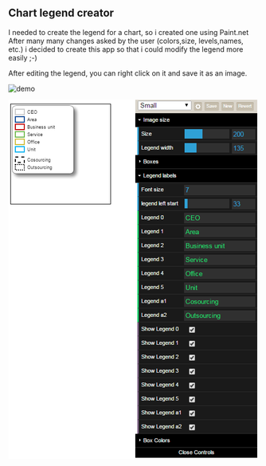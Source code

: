 ## Chart legend creator

I needed to create the legend for a chart, so i created one using Paint.net
After many many changes asked by the user (colors,size, levels,names, etc.) i decided to create this app so that i could modify the legend more easily ;-)

After editing the legend, you can right click on it and save it as an image.

![demo](https://fkossyvas.github.io/Chart-legend-creator/)

![screenshot](https://github.com/fkossyvas/Chart-legend-creator/blob/master/screenshot.png)

